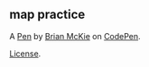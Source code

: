 map practice
------------


A [Pen](https://codepen.io/Chinchano/pen/VWarVL) by [Brian McKie](http://codepen.io/Chinchano) on [CodePen](http://codepen.io/).

[License](https://codepen.io/Chinchano/pen/VWarVL/license).